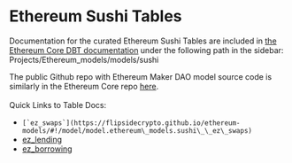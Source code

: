 # Ethereum Sushi Tables

Documentation for the curated Ethereum Sushi Tables are included in [the Ethereum Core DBT documentation](https://flipsidecrypto.github.io/ethereum-models/#!/overview/ethereum\_models) under the following path in the sidebar: Projects/Ethereum\_models/models/sushi

The public Github repo with Ethereum Maker DAO model source code is similarly in the Ethereum Core repo [here](https://github.com/FlipsideCrypto/ethereum-models).\
\
Quick Links to Table Docs:

* ``[`ez_swaps`](https://flipsidecrypto.github.io/ethereum-models/#!/model/model.ethereum\_models.sushi\_\_ez\_swaps)``
* &#x20; [ez\_lending](https://flipsidecrypto.github.io/ethereum-models/#!/model/model.ethereum\_models.sushi\_\_ez\_lending)
* &#x20; [ez\_borrowing](https://flipsidecrypto.github.io/ethereum-models/#!/model/model.ethereum\_models.sushi\_\_ez\_borrowing)
